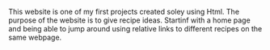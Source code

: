 This website is one of my first projects created soley using Html. The 
purpose of the website is to give recipe ideas. Startinf with a home page 
and being able to jump around using relative links to different recipes on 
the same webpage.

